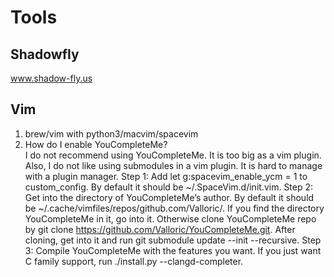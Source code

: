 # Tools

## Shadowfly
www.shadow-fly.us

## Vim
1. brew/vim with python3/macvim/spacevim
2. How do I enable YouCompleteMe?\
  I do not recommend using YouCompleteMe.
  It is too big as a vim plugin. Also, I do not like using submodules in a vim
  plugin. It is hard to manage with a plugin manager.
  Step 1: Add let g:spacevim_enable_ycm = 1 to custom_config. By default
  it should be ~/.SpaceVim.d/init.vim.
  Step 2: Get into the directory of YouCompleteMe’s author. By default it
  should be ~/.cache/vimfiles/repos/github.com/Valloric/. If you find the
  directory YouCompleteMe in it, go into it. Otherwise clone
  YouCompleteMe repo by
  git clone https://github.com/Valloric/YouCompleteMe.git. After cloning,
  get into it and run git submodule update --init --recursive.
  Step 3: Compile YouCompleteMe with the features you want. If you just want
  C family support, run ./install.py --clangd-completer.
